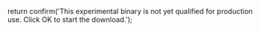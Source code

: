 return confirm('This experimental binary is not yet qualified for production use. Click OK to start the download.');